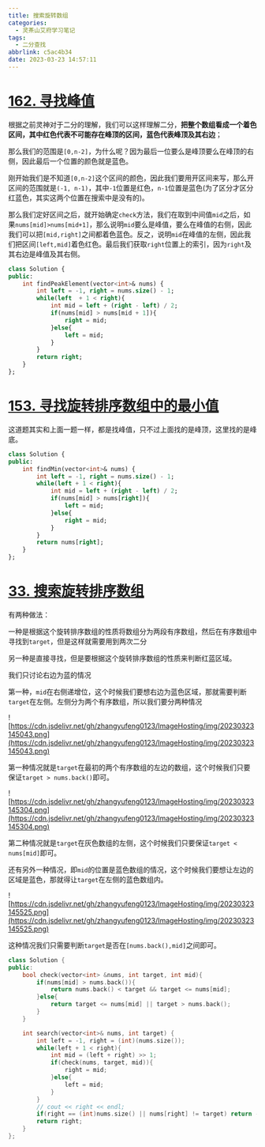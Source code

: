 ```yaml
---
title: 搜索旋转数组
categories:
  - 灵茶山艾府学习笔记
tags:
  - 二分查找
abbrlink: c5ac4b34
date: 2023-03-23 14:57:11
---
```


# [162. 寻找峰值](https://leetcode.cn/problems/find-peak-element/description/)

根据之前灵神对于二分的理解，我们可以这样理解二分，**把整个数组看成一个着色区间，其中红色代表不可能存在峰顶的区间，蓝色代表峰顶及其右边**；

那么我们的范围是`[0,n-2]`，为什么呢？因为最后一位要么是峰顶要么在峰顶的右侧，因此最后一个位置的颜色就是蓝色。

刚开始我们是不知道`[0,n-2]`这个区间的颜色，因此我们要用开区间来写，那么开区间的范围就是`(-1, n-1)`，其中`-1`位置是红色，`n-1`位置是蓝色(为了区分才区分红蓝色，其实这两个位置在搜索中是没有的)。

那么我们定好区间之后，就开始确定`check`方法，我们在取到中间值`mid`之后，如果`nums[mid]>nums[mid+1]`，那么说明`mid`要么是峰值，要么在峰值的右侧，因此我们可以把`[mid,right]`之间都着色蓝色。反之，说明`mid`在峰值的左侧，因此我们把区间`[left,mid]`着色红色。最后我们获取`right`位置上的索引，因为`right`及其右边是峰值及其右侧。

```sql
class Solution {
public:
    int findPeakElement(vector<int>& nums) {
        int left = -1, right = nums.size() - 1;
        while(left  + 1 < right){
            int mid = left + (right - left) / 2;
            if(nums[mid] > nums[mid + 1]){
                right = mid;
            }else{
                left = mid;
            }
        }
        return right;
    }
};
```

# **[153. 寻找旋转排序数组中的最小值](https://leetcode.cn/problems/find-minimum-in-rotated-sorted-array/description/)**

这道题其实和上面一题一样，都是找峰值，只不过上面找的是峰顶，这里找的是峰底。

```sql
class Solution {
public:
    int findMin(vector<int>& nums) {
        int left = -1, right = nums.size() - 1;
        while(left + 1 < right){
            int mid = left + (right - left) / 2;
            if(nums[mid] > nums[right]){
                left = mid;
            }else{
                right = mid;
            }
        }
        return nums[right];
    }
};
```

# **[33. 搜索旋转排序数组](https://leetcode.cn/problems/search-in-rotated-sorted-array/description/)**

有两种做法：

一种是根据这个旋转排序数组的性质将数组分为两段有序数组，然后在有序数组中寻找到`target`，但是这样就需要用到两次二分

另一种是直接寻找，但是要根据这个旋转排序数组的性质来判断红蓝区域。

我们只讨论右边为蓝的情况

第一种，`mid`在右侧递增位，这个时候我们要想右边为蓝色区域，那就需要判断`target`在左侧。左侧分为两个有序数组，所以我们要分两种情况

![https://cdn.jsdelivr.net/gh/zhangyufeng0123/ImageHosting/img/20230323145043.png](https://cdn.jsdelivr.net/gh/zhangyufeng0123/ImageHosting/img/20230323145043.png)

第一种情况就是`target`在最初的两个有序数组的左边的数组，这个时候我们只要保证`target > nums.back()`即可。

![https://cdn.jsdelivr.net/gh/zhangyufeng0123/ImageHosting/img/20230323145304.png](https://cdn.jsdelivr.net/gh/zhangyufeng0123/ImageHosting/img/20230323145304.png)

第二种情况就是`target`在灰色数组的左侧，这个时候我们只要保证`target < nums[mid]`即可。

还有另外一种情况，即`mid`的位置是蓝色数组的情况，这个时候我们要想让左边的区域是蓝色，那就得让`target`在左侧的蓝色数组内。

![https://cdn.jsdelivr.net/gh/zhangyufeng0123/ImageHosting/img/20230323145525.png](https://cdn.jsdelivr.net/gh/zhangyufeng0123/ImageHosting/img/20230323145525.png)

这种情况我们只需要判断`target`是否在`[nums.back(),mid]`之间即可。

```cpp
class Solution {
public:
    bool check(vector<int> &nums, int target, int mid){
        if(nums[mid] > nums.back()){
            return nums.back() < target && target <= nums[mid];
        }else{
            return target <= nums[mid] || target > nums.back();
        }
    }

    int search(vector<int>& nums, int target) {
        int left = -1, right = (int)(nums.size());
        while(left + 1 < right){
            int mid = (left + right) >> 1;
            if(check(nums, target, mid)){
                right = mid;
            }else{
                left = mid;
            }
        }
        // cout << right << endl;
        if(right == (int)nums.size() || nums[right] != target) return -1;
        return right;
    }
};
```